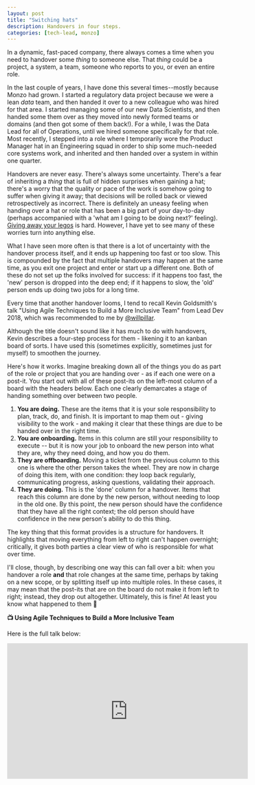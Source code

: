 ```yaml
---
layout: post
title: "Switching hats"
description: Handovers in four steps.
categories: [tech-lead, monzo]
---
```


In a dynamic, fast-paced company, there always comes a time when you need to handover some _thing_ to someone else. That _thing_ could be a project, a system, a team, someone who reports to you, or even an entire role.

In the last couple of years, I have done this several times--mostly because Monzo had grown. I started a regulatory data project because we were a lean _data_ team, and then handed it over to a new colleague who was hired for that area. I started managing some of our new Data Scientists, and then handed some them over as they moved into newly formed teams or domains (and then got some of them back!). For a while, I was the Data Lead for all of Operations, until we hired someone specifically for that role. Most recently, I stepped into a role where I temporarily wore the Product Manager hat in an Engineering squad in order to ship some much-needed core systems work, and inherited and then handed over a system in within one quarter.

Handovers are never easy. There's always some uncertainty. There's a fear of inheriting a _thing_ that is full of hidden surprises when gaining a hat; there's a worry that the quality or pace of the work is somehow going to suffer when giving it away; that decisions will be rolled back or viewed retrospectively as incorrect. There is definitely an uneasy feeling when handing over a hat or role that has been a big part of your day-to-day (perhaps accompanied with a 'what am I going to be doing next?' feeling). [Giving away your legos](https://firstround.com/review/give-away-your-legos-and-other-commandments-for-scaling-startups/) is hard. However, I have yet to see many of these worries turn into anything else.

What I have seen more often is that there is a lot of uncertainty with the handover process itself, and it ends up happening too fast or too slow. This is compounded by the fact that multiple handovers may happen at the same time, as you exit one project and enter or start up a different one. Both of these do not set up the folks involved for success: if it happens too fast, the 'new' person is dropped into the deep end; if it happens to slow, the 'old' person ends up doing two jobs for a long time.

Every time that another handover looms, I tend to recall Kevin Goldsmith's talk "Using Agile Techniques to Build a More Inclusive Team" from Lead Dev 2018, which was recommended to me by [@willpillar](https://twitter.com/willpillar).

Although the title doesn't sound like it has much to do with handovers, Kevin describes a four-step process for them - likening it to an kanban board of sorts. I have used this (sometimes explicitly, sometimes just for myself) to smoothen the journey.

Here's how it works. Imagine breaking down all of the things you do as part of the role or project that you are handing over - as if each one were on a post-it. You start out with all of these post-its on the left-most column of a board with the headers below. Each one clearly demarcates a stage of handing something over between two people.

1. **You are doing.** These are the items that it is your sole responsibility to plan, track, do, and finish. It is important to map them out - giving visibility to the work - and making it clear that these things are due to be handed over in the right time.
2. **You are onboarding.** Items in this column are still your responsibility to execute -- but it is now your job to onboard the new person into what they are, why they need doing, and how you do them.
3. **They are offboarding.** Moving a ticket from the previous column to this one is where the other person takes the wheel. They are now in charge of doing this item, with one condition: they loop back regularly, communicating progress, asking questions, validating their approach.
4. **They are doing.** This is the 'done' column for a handover. Items that reach this column are done by the new person, without needing to loop in the old one. By this point, the new person should have the confidence that they have all the right context; the old person should have confidence in the new person's ability to do this thing.

The key thing that this format provides is a structure for handovers. It highlights that moving everything from left to right can't happen overnight; critically, it gives both parties a clear view of who is responsible for what over time.

I'll close, though, by describing one way this can fall over a bit: when you handover a role **and** that role changes at the same time, perhaps by taking on a new scope, or by splitting itself up into multiple roles. In these cases, it may mean that the post-its that are on the board do not make it from left to right; instead, they drop out altogether. Ultimately, this is fine! At least you know what happened to them 🙂


**📺 Using Agile Techniques to Build a More Inclusive Team**

Here is the full talk below:

<center>
    <iframe width="560" height="315" src="https://www.youtube.com/embed/Atfxtk2Q90k" frameborder="0" allowfullscreen></iframe>
</center>

